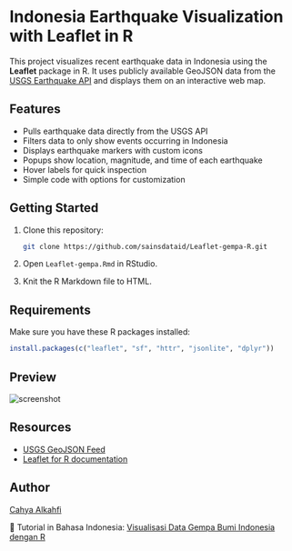 # Indonesia Earthquake Visualization with Leaflet in R

This project visualizes recent earthquake data in Indonesia using the **Leaflet** package in R. It uses publicly available GeoJSON data from the [USGS Earthquake API](https://earthquake.usgs.gov/earthquakes/feed/v1.0/geojson.php) and displays them on an interactive web map.

## Features

- Pulls earthquake data directly from the USGS API
- Filters data to only show events occurring in Indonesia
- Displays earthquake markers with custom icons
- Popups show location, magnitude, and time of each earthquake
- Hover labels for quick inspection
- Simple code with options for customization

## Getting Started

1. Clone this repository:

   ```bash
   git clone https://github.com/sainsdataid/Leaflet-gempa-R.git
   ```

2. Open `Leaflet-gempa.Rmd` in RStudio.

3. Knit the R Markdown file to HTML.

## Requirements

Make sure you have these R packages installed:

```r
install.packages(c("leaflet", "sf", "httr", "jsonlite", "dplyr"))
```

## Preview

![screenshot](images/preview.png) <!-- Optional, replace with actual path -->

## Resources

- [USGS GeoJSON Feed](https://earthquake.usgs.gov/earthquakes/feed/v1.0/geojson.php)
- [Leaflet for R documentation](https://rstudio.github.io/leaflet/)

## Author

[Cahya Alkahfi](https://sainsdata.id)

📘 Tutorial in Bahasa Indonesia: [Visualisasi Data Gempa Bumi Indonesia dengan R](https://sainsdata.id/visualisasi-data/13317/visualisasi-data-gempa-bumi-indonesia-dengan-bahasa-r/)
